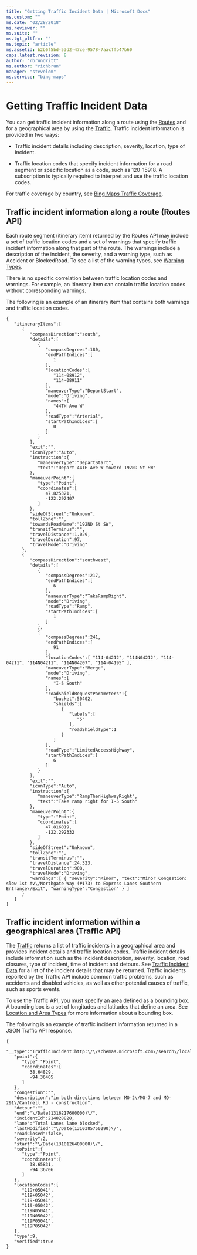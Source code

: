 ```yaml
---
title: "Getting Traffic Incident Data | Microsoft Docs"
ms.custom: ""
ms.date: "02/28/2018"
ms.reviewer: ""
ms.suite: ""
ms.tgt_pltfrm: ""
ms.topic: "article"
ms.assetid: b2b6f5bd-53d2-47ce-9578-7aacffb47b60
caps.latest.revision: 8
author: "rbrundritt"
ms.author: "richbrun"
manager: "stevelom"
ms.service: "bing-maps"
---
```

# Getting Traffic Incident Data
You can get traffic incident information along a route using the [Routes](../services/routes-api.md) and for a geographical area by using the [Traffic](../services/traffic-api.md). Traffic incident information is provided in two ways:  
  
-   Traffic incident details including description, severity, location, type of incident.  
  
-   Traffic location codes that specify incident information for a road segment or specific location as a code, such as 120-15918. A subscription is typically required to interpret and use the traffic location codes.  
  
 For traffic coverage by country, see [Bing Maps Traffic Coverage](../coverage/bing-maps-traffic-coverage.md).  
  
## Traffic incident information along a route (Routes API)  
 Each route segment (itinerary item) returned by the Routes API may include a set of traffic location codes and a set of warnings that specify traffic incident information along that part of the route. The warnings include a description of the incident, the severity, and a warning type, such as Accident or BlockedRoad. To see a list of the warning types, see [Warning Types](../services/warning-types.md).  
  
 There is no specific correlation between traffic location codes and warnings. For example, an itinerary item can contain traffic location codes without corresponding warnings.  
  
 The following is an example of an itinerary item that contains both warnings and traffic location codes.  
  
```  
{  
   "itineraryItems":[  
      {  
         "compassDirection":"south",  
         "details":[  
            {  
               "compassDegrees":180,  
               "endPathIndices":[  
                  1  
               ],  
               "locationCodes":[  
                  "114-08912",  
                  "114-08911"  
               ],  
               "maneuverType":"DepartStart",  
               "mode":"Driving",  
               "names":[  
                  "44TH Ave W"  
               ],  
               "roadType":"Arterial",  
               "startPathIndices":[  
                  0  
               ]  
            }  
         ],  
         "exit":"",  
         "iconType":"Auto",  
         "instruction":{  
            "maneuverType":"DepartStart",  
            "text":"Depart 44TH Ave W toward 192ND St SW"  
         },  
         "maneuverPoint":{  
            "type":"Point",  
            "coordinates":[  
               47.825321,  
               -122.292407  
            ]  
         },  
         "sideOfStreet":"Unknown",  
         "tollZone":"",  
         "towardsRoadName":"192ND St SW",  
         "transitTerminus":"",  
         "travelDistance":1.029,  
         "travelDuration":97,  
         "travelMode":"Driving"  
      },  
      {  
         "compassDirection":"southwest",  
         "details":[  
            {  
               "compassDegrees":217,  
               "endPathIndices":[  
                  6  
               ],  
               "maneuverType":"TakeRampRight",  
               "mode":"Driving",  
               "roadType":"Ramp",  
               "startPathIndices":[  
                  1  
               ]  
            },  
            {  
               "compassDegrees":241,  
               "endPathIndices":[  
                  91  
               ],  
               "locationCodes":[ "114-04212", "114N04212", "114-04211", "114N04211", "114N04207", "114-04195" ],  
               "maneuverType":"Merge",  
               "mode":"Driving",  
               "names":[  
                  "I-5 South"  
               ],  
               "roadShieldRequestParameters":{  
                  "bucket":50402,  
                  "shields":[  
                     {  
                        "labels":[  
                           "5"  
                        ],  
                        "roadShieldType":1  
                     }  
                  ]  
               },  
               "roadType":"LimitedAccessHighway",  
               "startPathIndices":[  
                  6  
               ]  
            }  
         ],  
         "exit":"",  
         "iconType":"Auto",  
         "instruction":{  
            "maneuverType":"RampThenHighwayRight",  
            "text":"Take ramp right for I-5 South"  
         },  
         "maneuverPoint":{  
            "type":"Point",  
            "coordinates":[  
               47.816019,  
               -122.292332  
            ]  
         },  
         "sideOfStreet":"Unknown",  
         "tollZone":"",  
         "transitTerminus":"",  
         "travelDistance":24.323,  
         "travelDuration":908,  
         "travelMode":"Driving",  
         "warnings":[ { "severity":"Minor", "text":"Minor Congestion: slow 1st Av\/Northgate Way (#173) to Express Lanes Southern Entrance\/Exit", "warningType":"Congestion" } ]  
      }  
   ]  
}  
```  
  
## Traffic incident information within a geographical area (Traffic API)  
 The [Traffic](../services/traffic-api.md) returns a list of traffic incidents in a geographical area and provides incident details and traffic location codes. Traffic incident details include information such as the incident description, severity, location, road closures, type of incident, time of incident and detours. See [Traffic Incident Data](../services/traffic-incident-data.md) for a list of the incident details that may be returned. Traffic incidents reported by the Traffic API include common traffic problems, such as accidents and disabled vehicles, as well as other potential causes of traffic, such as sports events.  
  
 To use the Traffic API, you must specify an area defined as a bounding box. A bounding box is a set of longitudes and latitudes that define an area. See [Location and Area Types](../services/location-and-area-types.md) for more information about a bounding box.  
  
 The following is an example of traffic incident information returned in a JSON Traffic API response.  
  
```  
{  
   "__type":"TrafficIncident:http:\/\/schemas.microsoft.com\/search\/local\/ws\/rest\/v1",  
   "point":{  
      "type":"Point",  
      "coordinates":[  
         38.64829,  
         -94.36405  
      ]  
   },  
   "congestion":"",  
   "description":"in both directions between MO-2\/MO-7 and MO-291\/Cantrell Rd - construction",  
   "detour":"",  
   "end":"\/Date(1316217600000)\/",  
   "incidentId":214828828,  
   "lane":"Total Lanes lane blocked",  
   "lastModified":"\/Date(1310385750290)\/",  
   "roadClosed":false,  
   "severity":2,  
   "start":"\/Date(1310126400000)\/",  
   "toPoint":{  
      "type":"Point",  
      "coordinates":[  
         38.65831,  
         -94.36706  
      ]  
   },  
   "locationCodes":[  
      "119+05041",  
      "119+05042",  
      "119-05041",  
      "119-05042",  
      "119N05041",  
      "119N05042",  
      "119P05041",  
      "119P05042"  
   ],  
   "type":9,  
   "verified":true  
}  
  
```